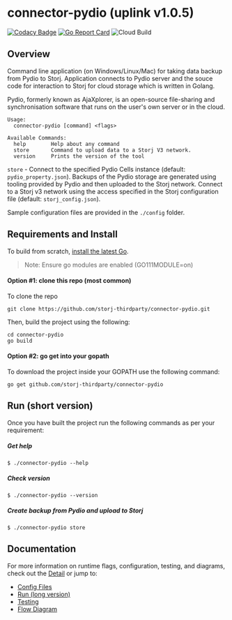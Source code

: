 # connector-pydio (uplink v1.0.5)

[![Codacy Badge](https://api.codacy.com/project/badge/Grade/08bff44c00e44a55b4680909c7052127)](https://app.codacy.com/gh/storj-thirdparty/connector-pydio?utm_source=github.com&utm_medium=referral&utm_content=storj-thirdparty/connector-pydio&utm_campaign=Badge_Grade_Dashboard)
[![Go Report Card](https://goreportcard.com/badge/github.com/storj-thirdparty/connector-pydio)](https://goreportcard.com/report/github.com/storj-thirdparty/connector-pydio)
![Cloud Build](https://storage.googleapis.com/storj-utropic-services-badges/builds/connector-pydio/branches/master.svg)

## Overview

Command line application (on Windows/Linux/Mac) for taking data backup from Pydio to Storj. Application connects to Pydio server and the souce code for interaction to Storj for cloud storage which is written in Golang.

Pydio, formerly known as AjaXplorer, is an open-source file-sharing and synchronisation software that runs on the user's own server or in the cloud.

```
Usage:
  connector-pydio [command] <flags>

Available Commands:
  help        Help about any command
  store       Command to upload data to a Storj V3 network.
  version     Prints the version of the tool
```  
  
```store``` - Connect to the specified Pydio Cells instance (default: ```pydio_property.json```). Backups of the Pydio storage are generated using tooling provided by Pydio and then uploaded to the Storj network. Connect to a Storj v3 network using the access specified in the Storj configuration file (default: ```storj_config.json```).

Sample configuration files are provided in the ```./config``` folder.

## Requirements and Install

To build from scratch, [install the latest Go](https://golang.org/doc/install#install).

> Note: Ensure go modules are enabled (GO111MODULE=on)

#### Option #1: clone this repo (most common)

To clone the repo

```
git clone https://github.com/storj-thirdparty/connector-pydio.git
```

Then, build the project using the following:

```
cd connector-pydio
go build
```

#### Option #2: go get into your gopath

To download the project inside your GOPATH use the following command:

```
go get github.com/storj-thirdparty/connector-pydio
```

## Run (short version)

Once you have built the project run the following commands as per your requirement:

##### Get help

```
$ ./connector-pydio --help
```

##### Check version

```
$ ./connector-pydio --version
```

##### Create backup from Pydio and upload to Storj

```
$ ./connector-pydio store
```

## Documentation

For more information on runtime flags, configuration, testing, and diagrams, check out the [Detail](//github.com/storj-thirdparty/connector-pydio/wiki/) or jump to:
* [Config Files](//github.com/storj-thirdparty/connector-pydio/wiki/#config-files)
* [Run (long version)](//github.com/storj-thirdparty/connector-pydio/wiki/#run)
* [Testing](//github.com/storj-thirdparty/connector-pydio/wiki/#testing)
* [Flow Diagram](//github.com/storj-thirdparty/connector-pydio/wiki/#flow-diagram)
